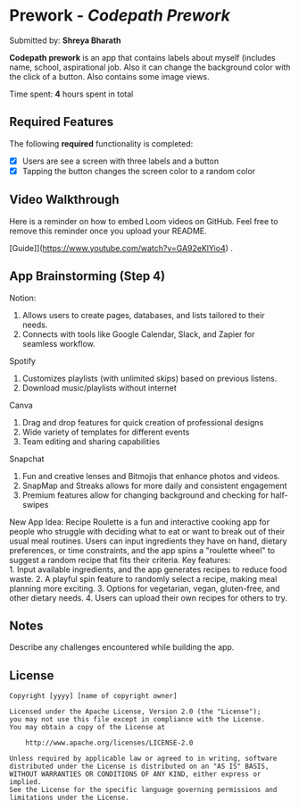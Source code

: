 # Prework - *Codepath Prework*

Submitted by: **Shreya Bharath**

**Codepath prework** is an app that contains labels about myself (includes name, school, aspirational job. Also it can change the background color with the click of a button. Also contains some image views. 

Time spent: **4** hours spent in total

## Required Features

The following **required** functionality is completed:

- [x] Users are see a screen with three labels and a button
- [x] Tapping the button changes the screen color to a random color
 
## Video Walkthrough

Here is a reminder on how to embed Loom videos on GitHub. Feel free to remove this reminder once you upload your README. 

[Guide]](https://www.youtube.com/watch?v=GA92eKlYio4) .

## App Brainstorming (Step 4)
Notion: 
1. Allows users to create pages, databases, and lists tailored to their needs.
2. Connects with tools like Google Calendar, Slack, and Zapier for seamless workflow.

Spotify
1. Customizes playlists (with unlimited skips) based on previous listens.
2. Download music/playlists without internet

Canva
1. Drag and drop features for quick creation of professional designs
2. Wide variety of templates for different events
3. Team editing and sharing capabilities

Snapchat
1. Fun and creative lenses and Bitmojis that enhance photos and videos.
2. SnapMap and Streaks allows for more daily and consistent engagement
3. Premium features allow for changing background and checking for half-swipes


New App Idea:
Recipe Roulette is a fun and interactive cooking app for
people who struggle with deciding what to eat or want to break
out of their usual meal routines. Users can input ingredients
they have on hand, dietary preferences, or time constraints,
and the app spins a "roulette wheel" to suggest a random
recipe that fits their criteria.
    Key features:  
    1. Input available ingredients, and the app generates recipes to reduce food waste.
    2. A playful spin feature to randomly select a recipe, making meal planning more exciting.
    3. Options for vegetarian, vegan, gluten-free, and other dietary needs.
    4. Users can upload their own recipes for others to try.

## Notes

Describe any challenges encountered while building the app.

## License

    Copyright [yyyy] [name of copyright owner]

    Licensed under the Apache License, Version 2.0 (the "License");
    you may not use this file except in compliance with the License.
    You may obtain a copy of the License at

        http://www.apache.org/licenses/LICENSE-2.0

    Unless required by applicable law or agreed to in writing, software
    distributed under the License is distributed on an "AS IS" BASIS,
    WITHOUT WARRANTIES OR CONDITIONS OF ANY KIND, either express or implied.
    See the License for the specific language governing permissions and
    limitations under the License.
